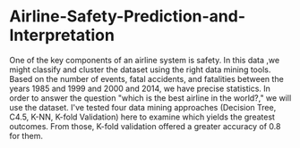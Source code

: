 # Airline-Safety-Prediction-and-Interpretation
One of the key components of an airline system is safety. In this data ,we might classify and cluster the dataset using the right data mining tools. Based on the number of events, fatal accidents, and fatalities between the years 1985 and 1999 and 2000 and 2014, we have precise statistics. In order to answer the question "which is the best airline in the world?," we will use the dataset.
I've tested four data mining approaches (Decision Tree, C4.5, K-NN, K-fold Validation) here to examine which yields the greatest outcomes. From those, K-fold validation offered a greater accuracy of 0.8 for them.
